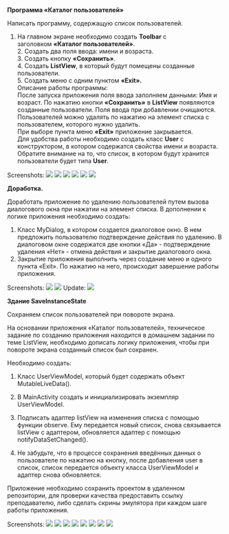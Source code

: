 **Программа «Каталог пользователей»**

Написать программу, содержащую список пользователей.  

1. На главном экране необходимо создать **Toolbar** с заголовком **«Каталог пользователей»**.  
   2. Создать два поля ввода: имени и возраста.  
   3. Создать кнопку **«Сохранить»**.  
   4. Создать **ListView**, в который будут помещены созданные пользователи.  
   5. Создать меню с одним пунктом **«Exit».**  
   Описание работы программы:  
   После запуска приложения поля ввода заполняем данными: Имя и возраст. По нажатию кнопки **«Сохранить»** в **ListView** появляются созданные пользователи. Поля ввода при добавлении очищаются.  
   Пользователей можно удалять по нажатию на элемент списка с пользователем, которого нужно удалить.  
   При выборе пункта меню **«Exit»** приложение закрывается.  
   Для удобства работы необходимо создать класс **User** с конструктором, в котором содержатся свойства имени и возраста. Обратите внимание на то, что список, в котором будут хранится пользователи будет типа **User**.

Screenshots:
![](https://github.com/Slayder12/UserCatalog/blob/main/assets/1-1.png)
![](https://github.com/Slayder12/UserCatalog/blob/main/assets/1-2.png)
![](https://github.com/Slayder12/UserCatalog/blob/main/assets/1-3.png)
![](https://github.com/Slayder12/UserCatalog/blob/main/assets/1-4.png)
![](https://github.com/Slayder12/UserCatalog/blob/main/assets/1-5.png)
![](https://github.com/Slayder12/UserCatalog/blob/main/assets/1-6.png)

**Доработка.**

Доработать приложение по удалению пользователей путем вызова диалогового окна при нажатии на элемент списка.
В дополнении к логике приложения необходимо создать:

1. Класс MyDialog, в котором создается диалоговое окно.
   В нем предложить пользователю подтверждение действия по удалению. В диалоговом окне содержатся две кнопки «Да» - подтверждение удаления «Нет» - отмена действия и закрытие диалогового окна.
2. Закрытие приложения выполнить через создание меню и одного пункта «Exit». По нажатию на него, происходит завершение работы приложения.

Screenshots:
![](https://github.com/Slayder12/UserCatalog/blob/main/assets/2-1.png)
![](https://github.com/Slayder12/UserCatalog/blob/main/assets/2-2.png)
Update:
![](https://github.com/Slayder12/UserCatalog/blob/variant2/assets/3-1.png)

   **Здание SaveInstanceState**

Сохраняем список пользователей при повороте экрана.

На основании приложения «Каталог пользователей», техническое задание по созданию приложения находится в домашнем задании по теме ListView, необходимо дописать логику приложения, чтобы при повороте экрана созданный список был сохранен.

   Необходимо создать:

1. Класс UserViewModel, который будет содержать объект MutableLiveData().

2. В MainActivity создать и инициализировать экземпляр UserViewModel.

3. Подписать адаптер listView на изменения списка с помощью функции observe. Ему передается новый список, снова связывается listView с адаптером, обновляется адаптер с помощью notifyDataSetChanged().

4. Не забудьте, что в процессе сохранения введённых данных о пользователе по нажатию на кнопку, после добавления user в список, список передается объекту класса UserViewModel и адаптер снова обновляется.

Приложение необходимо сохранить проектом в удаленном репозитории, для проверки качества предоставить ссылку преподавателю, либо сделать скрины эмулятора при каждом шаге работы приложения.

Screenshots: 
![](https://github.com/Slayder12/UserCatalog/blob/variant2/assets/4-1.png)
![](https://github.com/Slayder12/UserCatalog/blob/variant2/assets/4-2.png)
![](https://github.com/Slayder12/UserCatalog/blob/variant2/assets/4-3.png)
![](https://github.com/Slayder12/UserCatalog/blob/variant2/assets/4-4.png)
![](https://github.com/Slayder12/UserCatalog/blob/variant2/assets/4-5.png)
![](https://github.com/Slayder12/UserCatalog/blob/variant2/assets/4-6.png)
![](https://github.com/Slayder12/UserCatalog/blob/variant2/assets/4-7.png)
![](https://github.com/Slayder12/UserCatalog/blob/variant2/assets/4-8.png)
